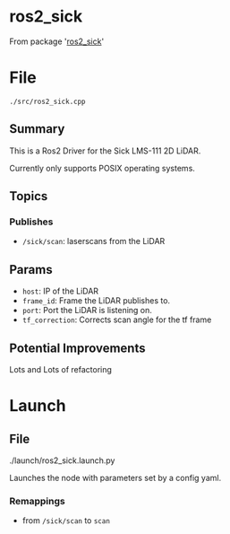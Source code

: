# ros2_sick
From package '[ros2_sick](https://github.com/iscumd/isc_sick)'
# File
`./src/ros2_sick.cpp`

## Summary 
 This is a Ros2 Driver for the Sick LMS-111 2D LiDAR.

Currently only supports POSIX operating systems.

## Topics

### Publishes
- `/sick/scan`: laserscans from the LiDAR

## Params
- `host`: IP of the LiDAR
- `frame_id`: Frame the LiDAR publishes to.
- `port`: Port the LiDAR is listening on.
- `tf_correction`: Corrects scan angle for the tf frame

## Potential Improvements
Lots and Lots of refactoring 

# Launch
## File 
 ./launch/ros2_sick.launch.py 
 
  
Launches the node with parameters set by a config yaml.
 

### Remappings
- from `/sick/scan` to `scan`

